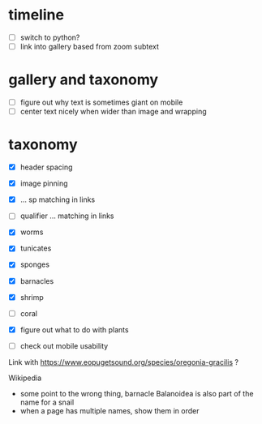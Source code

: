 
# timeline

- [ ] switch to python?
- [ ] link into gallery based from zoom subtext

# gallery and taxonomy

- [ ] figure out why text is sometimes giant on mobile
- [ ] center text nicely when wider than image and wrapping

# taxonomy

- [x] header spacing
- [x] image pinning
- [x] ... sp matching in links
- [ ] qualifier ... matching in links
- [x] worms
- [x] tunicates
- [x] sponges
- [x] barnacles
- [x] shrimp
- [ ] coral
- [x] figure out what to do with plants
- [ ] check out mobile usability


Link with https://www.eopugetsound.org/species/oregonia-gracilis ?


Wikipedia
- some point to the wrong thing, barnacle Balanoidea is also part of the name
  for a snail
- when a page has multiple names, show them in order
